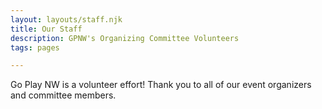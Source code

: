```yaml
---
layout: layouts/staff.njk
title: Our Staff
description: GPNW's Organizing Committee Volunteers
tags: pages

---
```


Go Play NW is a volunteer effort! Thank you to all of our event organizers and committee members.